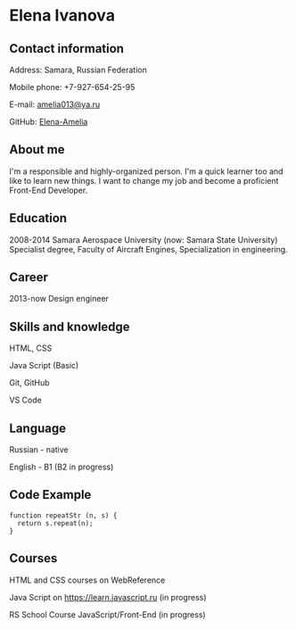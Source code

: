 # **Elena Ivanova**

## **Contact information**

Address: Samara, Russian Federation

Mobile phone: +7-927-654-25-95

E-mail: amelia013@ya.ru

GitHub: [Elena-Amelia](https://github.com/Elena-Amelia)

## **About me**

I'm a responsible and highly-organized person. I'm a quick learner too and like to learn new things. I want to change my job and become a proficient Front-End Developer.

## **Education**

2008-2014 Samara Aerospace University (now: Samara State University) Specialist degree, Faculty of Aircraft Engines, Specialization in engineering.

## **Career**

2013-now Design engineer

## **Skills and knowledge**

HTML, CSS

Java Script (Basic)

Git, GitHub

VS Code

## **Language**

Russian - native

English - B1 (B2 in progress)

## **Code Example**

```
function repeatStr (n, s) {
  return s.repeat(n);
}
```

## **Courses**

HTML and CSS courses on WebReference

Java Script on <https://learn.javascript.ru> (in progress)

RS School Course JavaScript/Front-End (in progress)
